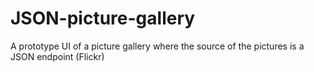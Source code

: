 # JSON-picture-gallery
A prototype UI of a picture gallery where the source of the pictures is a JSON endpoint (Flickr)
